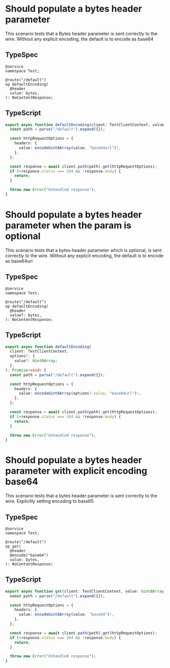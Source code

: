 # Should populate a bytes header parameter

This scenario tests that a Bytes header parameter is sent correctly to the wire. Without any explicit encoding, the default is to encode as base64

## TypeSpec

```tsp
@service
namespace Test;

@route("/default")
op defaultEncoding(
  @header
  value: bytes,
): NoContentResponse;
```

## TypeScript

```ts src/api/testClientOperations.ts function defaultEncoding
export async function defaultEncoding(client: TestClientContext, value: Uint8Array): Promise<void> {
  const path = parse("/default").expand({});

  const httpRequestOptions = {
    headers: {
      value: encodeUint8Array(value, "base64url")!,
    },
  };

  const response = await client.path(path).get(httpRequestOptions);
  if (+response.status === 204 && !response.body) {
    return;
  }

  throw new Error("Unhandled response");
}
```

# Should populate a bytes header parameter when the param is optional

This scenario tests that a bytes header parameter which is optional, is sent correctly to the wire. Without any explicit encoding, the default is to encode as base64url

## TypeSpec

```tsp
@service
namespace Test;

@route("/default")
op defaultEncoding(
  @header
  value?: bytes,
): NoContentResponse;
```

## TypeScript

```ts src/api/testClientOperations.ts function defaultEncoding
export async function defaultEncoding(
  client: TestClientContext,
  options?: {
    value?: Uint8Array;
  },
): Promise<void> {
  const path = parse("/default").expand({});

  const httpRequestOptions = {
    headers: {
      value: encodeUint8Array(options?.value, "base64url")!,
    },
  };

  const response = await client.path(path).get(httpRequestOptions);
  if (+response.status === 204 && !response.body) {
    return;
  }

  throw new Error("Unhandled response");
}
```

# Should populate a bytes header parameter with explicit encoding base64

This scenario tests that a bytes header parameter is sent correctly to the wire. Explicitly setting encoding to base65

## TypeSpec

```tsp
@service
namespace Test;

@route("/default")
op get(
  @header
  @encode("base64")
  value: bytes,
): NoContentResponse;
```

## TypeScript

```ts src/api/testClientOperations.ts function get
export async function get(client: TestClientContext, value: Uint8Array): Promise<void> {
  const path = parse("/default").expand({});

  const httpRequestOptions = {
    headers: {
      value: encodeUint8Array(value, "base64")!,
    },
  };

  const response = await client.path(path).get(httpRequestOptions);
  if (+response.status === 204 && !response.body) {
    return;
  }

  throw new Error("Unhandled response");
}
```
